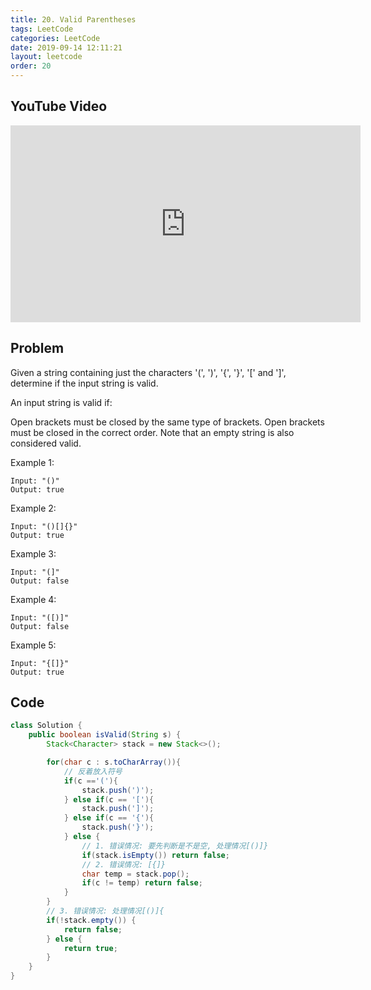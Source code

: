 ```yaml
---
title: 20. Valid Parentheses
tags: LeetCode
categories: LeetCode
date: 2019-09-14 12:11:21
layout: leetcode
order: 20
---
```


## YouTube Video

<iframe width="560" height="315" src="https://www.youtube.com/embed/2NFQd-jyX48" frameborder="0" allow="accelerometer; autoplay; encrypted-media; gyroscope; picture-in-picture" allowfullscreen></iframe>

## Problem

Given a string containing just the characters '(', ')', '{', '}', '[' and ']', determine if the input string is valid.

An input string is valid if:

Open brackets must be closed by the same type of brackets.
Open brackets must be closed in the correct order.
Note that an empty string is also considered valid.

Example 1:

```
Input: "()"
Output: true
```

Example 2:

```
Input: "()[]{}"
Output: true
```

Example 3:

```
Input: "(]"
Output: false
```

Example 4:

```
Input: "([)]"
Output: false
```

Example 5:

```
Input: "{[]}"
Output: true
```

## Code

```java
class Solution {
    public boolean isValid(String s) {
        Stack<Character> stack = new Stack<>();

        for(char c : s.toCharArray()){
            // 反着放入符号
            if(c =='('){
                stack.push(')');
            } else if(c == '['){
                stack.push(']');
            } else if(c == '{'){
                stack.push('}');
            } else {
                // 1. 错误情况: 要先判断是不是空, 处理情况[()]}
                if(stack.isEmpty()) return false;
                // 2. 错误情况: [{]}
                char temp = stack.pop();
                if(c != temp) return false;
            }
        }
        // 3. 错误情况: 处理情况[()]{
        if(!stack.empty()) {
            return false;
        } else {
            return true;
        }
    }
}
```
